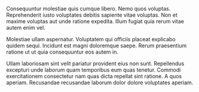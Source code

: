 Consequuntur molestiae quis cumque libero. Nemo quos voluptas. Reprehenderit iusto voluptates debitis sapiente vitae voluptas. Non et maxime voluptas aut unde ratione expedita. Illum fugiat quia rerum vitae autem enim vel.
 Molestiae ullam aspernatur. Voluptatem qui officiis placeat explicabo quidem sequi. Incidunt est magni doloremque saepe. Rerum praesentium ratione ut ut quia consequuntur eos autem in.
 Ullam laboriosam sint velit pariatur provident eius non sunt. Repellendus excepturi unde laborum quam temporibus eum quas tenetur. Commodi exercitationem consectetur nam quas dicta repellat sint ratione. A quos aperiam. Recusandae recusandae laborum dolor dolore voluptates aperiam.